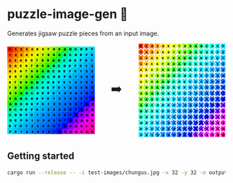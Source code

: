 # puzzle-image-gen 🧩

Generates jigsaw puzzle pieces from an input image.

<div style="display: flex; justify-content: space-between; align-items: center">

<img width="40%" src="./test-images//uv.jpg" alt="input image" />

<div style="font-size: 2em">➡️</div>

<img width="40%" src="./docs/example-output.png" alt="output image" />

</div>

## Getting started

```bash
cargo run --release -- -i test-images/chungus.jpg -x 32 -y 32 -o output.png
```
